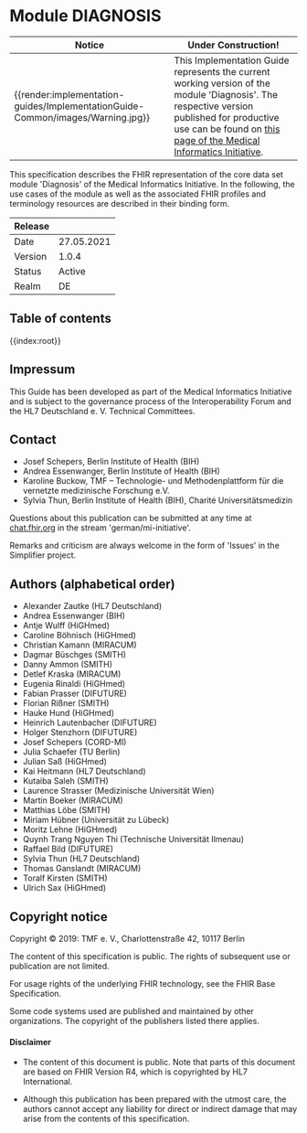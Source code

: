 # Module DIAGNOSIS

| Notice | Under Construction! |
|---------|---------------------|
| {{render:implementation-guides/ImplementationGuide-Common/images/Warning.jpg}} | This Implementation Guide represents the current working version of the module 'Diagnosis'. The respective version published for productive use can be found on [this page of the Medical Informatics Initiative](https://www.medizininformatik-initiative.de/Kerndatensatz/Modul_Diagnose/IGMIIKDSModulDiagnose.html).|

This specification describes the FHIR representation of the core data set module 'Diagnosis' of the Medical Informatics Initiative.
In the following, the use cases of the module as well as the associated FHIR profiles and terminology resources are described in their binding form.

| Release   |   |
|---------|---|
| Date   | 27.05.2021  |
| Version | 1.0.4         |
| Status  | Active       |
| Realm   | DE          | 


## Table of contents

{{index:root}}

## Impressum

This Guide has been developed as part of the Medical Informatics Initiative and is subject to the governance process of the Interoperability Forum and the HL7 Deutschland e. V. Technical Committees.

## Contact
* Josef Schepers, Berlin Institute of Health (BIH)
* Andrea Essenwanger, Berlin Institute of Health (BIH)
* Karoline Buckow, TMF – Technologie- und Methodenplattform für die vernetzte medizinische Forschung e.V.
* Sylvia Thun, Berlin Institute of Health (BIH), Charité Universitätsmedizin 

Questions about this publication can be submitted at any time at [chat.fhir.org](chat.fhir.org) in the stream 'german/mi-initiative'.

Remarks and criticism are always welcome in the form of 'Issues' in the Simplifier project.

## Authors (alphabetical order)

* Alexander Zautke (HL7 Deutschland)
* Andrea Essenwanger (BIH)
* Antje Wulff (HiGHmed)
* Caroline Böhnisch (HiGHmed)
* Christian Kamann (MIRACUM)
* Dagmar Büschges (SMITH)
* Danny Ammon (SMITH)
* Detlef Kraska (MIRACUM)
* Eugenia Rinaldi (HiGHmed)
* Fabian Prasser (DIFUTURE)
* Florian Rißner (SMITH)
* Hauke Hund (HiGHmed)
* Heinrich Lautenbacher (DIFUTURE)
* Holger Stenzhorn (DIFUTURE)
* Josef Schepers (CORD-MI)
* Julia Schaefer (TU Berlin)
* Julian Saß (HiGHmed)
* Kai Heitmann (HL7 Deutschland)
* Kutaiba Saleh (SMITH)
* Laurence Strasser (Medizinische Universität Wien)
* Martin Boeker (MIRACUM)
* Matthias Löbe (SMITH)
* Miriam Hübner (Universität zu Lübeck)
* Moritz Lehne (HiGHmed)
* Quynh Trang Nguyen Thi (Technische Universität Ilmenau)
* Raffael Bild (DIFUTURE)
* Sylvia Thun (HL7 Deutschland)
* Thomas Ganslandt (MIRACUM)
* Toralf Kirsten (SMITH)
* Ulrich Sax (HiGHmed)

## Copyright notice
Copyright © 2019: TMF e. V., Charlottenstraße 42, 10117 Berlin

The content of this specification is public. The rights of subsequent use or publication are not limited.

For usage rights of the underlying FHIR technology, see the FHIR Base Specification.

Some code systems used are published and maintained by other organizations. The copyright of the publishers listed there applies.

#### Disclaimer
* The content of this document is public. Note that parts of this document are based on FHIR Version R4, which is copyrighted by HL7 International.

* Although this publication has been prepared with the utmost care, the authors cannot accept any liability for direct or indirect damage that may arise from the contents of this specification.
